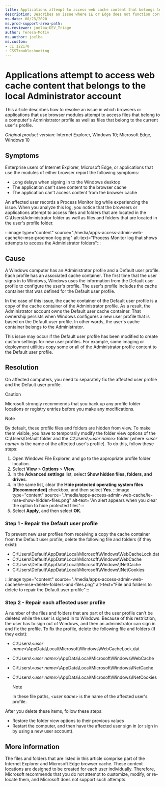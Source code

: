 ```yaml
---
title: Applications attempt to access web cache content that belongs to the local Administrator account
description: Describes an issue where IE or Edge does not function correctly because the user's profile is configured to use the Administrator cache.
ms.date: 08/28/2020
ms.prod-support-area-path: 
ms.reviewer: joelba;DEV_Triage
author: Teresa-Motiv
ms.author: joelba
ms.custom: 
- CI 122170
- CSSTroubleshooting
---
```


# Applications attempt to access web cache content that belongs to the local Administrator account

This article describes how to resolve an issue in which browsers or applications that use browser modules attempt to access files that belong to a computer's Administrator profile as well as files that belong to the current user's profile.

_Original product version:_&nbsp;Internet Explorer, Windows 10; Microsoft Edge, Windows 10  

## Symptoms

Enterprise users of Internet Explorer, Microsoft Edge, or applications that use the modules of either browser report the following symptoms:

- Long delays when signing in to the Windows desktop
- The application can't save content to the browser cache
- The application can't access content from the browser cache

An affected user records a Process Monitor log while experiencing the issue. When you analyze this log, you notice that the browsers or applications attempt to access files and folders that are located in the C:\Users\Administrator folder as well as files and folders that are located in the user's profile folder.

:::image type="content" source="./media/apps-access-admin-web-cache/ie-mse-procmon-log.png" alt-text="Process Monitor log that shows attempts to access the Administrator folders":::

## Cause

A Windows computer has an Administrator profile and a Default user profile. Each profile has an associated cache container. The first time that the user signs in to Windows, Windows uses the information from the Default user profile to configure the user's profile. The user's profile includes the cache container that was defined for the Default user profile.

In the case of this issue, the cache container of the Default user profile is a copy of the cache container of the Administrator profile. As a result, the Administrator account owns the Default user cache container. That ownership persists when Windows configures a new user profile that is based on the Default user profile. In other words, the user's cache container belongs to the Administrator.

This issue may occur if the Default user profile has been modified to create custom settings for new user profiles. For example, some imaging or deployment utilities copy some or all of the Administrator profile content to the Default user profile.

## Resolution

On affected computers, you need to separately fix the affected user profile and the Default user profile.

> [!CAUTION]  
> Microsoft strongly recommends that you back up any profile folder locations or registry entries before you make any modifications.

> [!NOTE]  
> By default, these profile files and folders are hidden from view. To make them visible, you have to temporarily modify the folder view options of the C:\Users\Default folder and the C:\Users\\<*user name*> folder (where \<*user name*> is the name of the affected user's profile). To do this, follow these steps:
>  
> 1. Open Windows File Explorer, and go to the appropriate profile folder location.
> 2. Select **View** > **Options** > **View**.
> 3. In the **Advanced settings** list, select **Show hidden files, folders, and drives**.
> 4. In the same list, clear the **Hide protected operating system files (Recommended)** checkbox, and then select **Yes**.
>   :::image type="content" source="./media/apps-access-admin-web-cache/ie-mse-show-hidden-files.png" alt-text="An alert appears when you clear the option to hide protected files":::
> 5. Select **Apply**, and then select **OK**.

### Step 1 - Repair the Default user profile

To prevent new user profiles from receiving a copy the cache container from the Default user profile, delete the following file and folders (if they exist):

- C:\Users\Default\AppData\Local\Microsoft\Windows\WebCacheLock.dat
- C:\Users\Default\AppData\Local\Microsoft\Windows\WebCache
- C:\Users\Default\AppData\Local\Microsoft\Windows\INetCache
- C:\Users\Default\AppData\Local\Microsoft\Windows\INetCookies

:::image type="content" source="./media/apps-access-admin-web-cache/ie-mse-delete-folders-and-files.png" alt-text="File and folders to delete to repair the Default user profile":::

### Step 2 - Repair each affected user profile

A number of the files and folders that are part of the user profile can't be deleted while the user is signed in to Windows. Because of this restriction, the user has to sign out of Windows, and then an administrator can sign in and fix the profile. To fix the profile, delete the following file and folders (if they exist):

- C:\Users\\<*user name*>\AppData\Local\Microsoft\Windows\WebCacheLock.dat  
- C:\Users\\<*user name*>\AppData\Local\Microsoft\Windows\WebCache  
- C:\Users\\<*user name*>\AppData\Local\Microsoft\Windows\INetCache  
- C:\Users\\<*user name*>\AppData\Local\Microsoft\Windows\INetCookies  
  
  > [!NOTE]  
  > In these file paths, \<*user name*> is the name of the affected user's profile.

After you delete these items, follow these steps:

- Restore the folder view options to their previous values
- Restart the computer, and then have the affected user sign in (or sign in by using a new user account).

## More information

The files and folders that are listed in this article comprise part of the Internet Explorer and Microsoft Edge browser cache. These content locations are designed to be created for each user individually. Therefore, Microsoft recommends that you do not attempt to customize, modify, or re-locate them, and Microsoft does not support such attempts.
